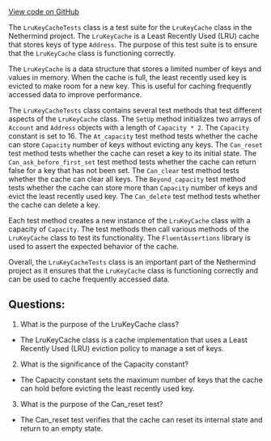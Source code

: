 [View code on GitHub](https://github.com/NethermindEth/nethermind/src/Nethermind/Nethermind.Core.Test/Caching/LruKeyCacheTests.cs)

The `LruKeyCacheTests` class is a test suite for the `LruKeyCache` class in the Nethermind project. The `LruKeyCache` is a Least Recently Used (LRU) cache that stores keys of type `Address`. The purpose of this test suite is to ensure that the `LruKeyCache` class is functioning correctly.

The `LruKeyCache` is a data structure that stores a limited number of keys and values in memory. When the cache is full, the least recently used key is evicted to make room for a new key. This is useful for caching frequently accessed data to improve performance.

The `LruKeyCacheTests` class contains several test methods that test different aspects of the `LruKeyCache` class. The `SetUp` method initializes two arrays of `Account` and `Address` objects with a length of `Capacity * 2`. The `Capacity` constant is set to 16. The `At_capacity` test method tests whether the cache can store `Capacity` number of keys without evicting any keys. The `Can_reset` test method tests whether the cache can reset a key to its initial state. The `Can_ask_before_first_set` test method tests whether the cache can return false for a key that has not been set. The `Can_clear` test method tests whether the cache can clear all keys. The `Beyond_capacity` test method tests whether the cache can store more than `Capacity` number of keys and evict the least recently used key. The `Can_delete` test method tests whether the cache can delete a key.

Each test method creates a new instance of the `LruKeyCache` class with a capacity of `Capacity`. The test methods then call various methods of the `LruKeyCache` class to test its functionality. The `FluentAssertions` library is used to assert the expected behavior of the cache.

Overall, the `LruKeyCacheTests` class is an important part of the Nethermind project as it ensures that the `LruKeyCache` class is functioning correctly and can be used to cache frequently accessed data.
## Questions: 
 1. What is the purpose of the LruKeyCache class?
- The LruKeyCache class is a cache implementation that uses a Least Recently Used (LRU) eviction policy to manage a set of keys.

2. What is the significance of the Capacity constant?
- The Capacity constant sets the maximum number of keys that the cache can hold before evicting the least recently used key.

3. What is the purpose of the Can_reset test?
- The Can_reset test verifies that the cache can reset its internal state and return to an empty state.